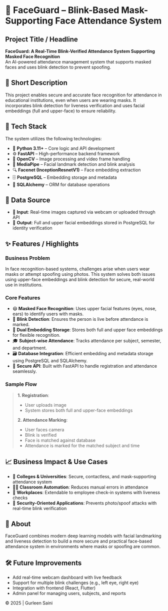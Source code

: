 # 🧠 FaceGuard – Blink-Based Mask-Supporting Face Attendance System

## Project Title / Headline  
**FaceGuard: A Real-Time Blink-Verified Attendance System Supporting Masked Face Recognition**  
An AI-powered attendance management system that supports masked faces and uses blink detection to prevent spoofing.

## 📌 Short Description
This project enables secure and accurate face recognition for attendance in educational institutions, even when users are wearing masks. It incorporates blink detection for liveness verification and uses facial embeddings (full and upper-face) to ensure reliability.

## 🧰 Tech Stack  
The system utilizes the following technologies:

- 🐍 **Python 3.11+** – Core logic and API development  
- ⚙️ **FastAPI** – High-performance backend framework  
- 🎥 **OpenCV** – Image processing and video frame handling  
- 🧠 **MediaPipe** – Facial landmark detection and blink analysis  
- 🔍 **Facenet (InceptionResnetV1)** – Face embedding extraction  
- 🗄️ **PostgreSQL** – Embedding storage and metadata  
- 🧪 **SQLAlchemy** – ORM for database operations  

## 📂 Data Source  
- 📸 **Input**: Real-time images captured via webcam or uploaded through API  
- 🧬 **Output**: Full and upper facial embeddings stored in PostgreSQL for identity verification  

## ✨ Features / Highlights  

### Business Problem  
In face recognition-based systems, challenges arise when users wear masks or attempt spoofing using photos. This system solves both issues using upper-face embeddings and blink detection for secure, real-world use in institutions.

### Core Features  
- 😷 **Masked Face Recognition**: Uses upper facial features (eyes, nose, ears) to identify users with masks.  
- 🧠 **Blink Detection**: Ensures the person is live before attendance is marked.  
- 🧬 **Dual Embedding Storage**: Stores both full and upper face embeddings for flexible recognition.  
- 🎓 **Subject-wise Attendance**: Tracks attendance per subject, semester, and department.  
- 🗃️ **Database Integration**: Efficient embedding and metadata storage using PostgreSQL and SQLAlchemy.  
- 🧾 **Secure API**: Built with FastAPI to handle registration and attendance seamlessly.  

### Sample Flow  
> **1. Registration**:  
> - User uploads image  
> - System stores both full and upper-face embeddings  
>  
> **2. Attendance Marking**:  
> - User faces camera  
> - Blink is verified  
> - Face is matched against database  
> - Attendance is marked for the matched subject and time  

## 📈 Business Impact & Use Cases  
- 🏫 **Colleges & Universities**: Secure, contactless, and mask-supporting attendance system  
- 🧑‍🏫 **Classroom Automation**: Reduces manual errors in attendance  
- 💼 **Workplaces**: Extendable to employee check-in systems with liveness checks  
- 🔐 **Security-Oriented Applications**: Prevents photo/spoof attacks with real-time blink verification  

## 📌 About  
FaceGuard combines modern deep learning models with facial landmarking and liveness detection to build a more secure and practical face-based attendance system in environments where masks or spoofing are common.

## 🛠️ Future Improvements  
- Add real-time webcam dashboard with live feedback  
- Support for multiple blink challenges (e.g., left eye, right eye)  
- Integration with frontend (React, Flutter)  
- Admin panel for managing users, subjects, and reports  

© 2025 | Gurleen Saini  
